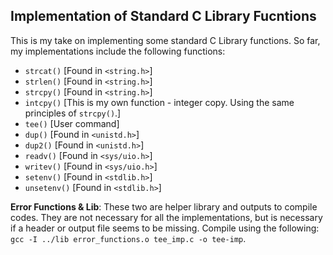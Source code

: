 ## Implementation of Standard C Library Fucntions
This is my take on implementing some standard C Library functions. So far, my implementations include the following functions:
- `strcat()` [Found in `<string.h>`]
- `strlen()` [Found in `<string.h>`]
- `strcpy()` [Found in `<string.h>`]
- `intcpy()` [This is my own function - integer copy. Using the same principles of `strcpy()`.]
- `tee()` [User command]
- `dup()` [Found in `<unistd.h>`]
- `dup2()` [Found in `<unistd.h>`]
- `readv()` [Found in `<sys/uio.h>`]
- `writev()` [Found in `<sys/uio.h>`]
- `setenv()` [Found in `<stdlib.h>`]
- `unsetenv()` [Found in `<stdlib.h>`]

**Error Functions & Lib**: These two are helper library and outputs to compile codes. They are not necessary for all the implementations, but is necessary if a header or output file seems to be missing. Compile using the following: `gcc -I ../lib error_functions.o tee_imp.c -o tee-imp`.